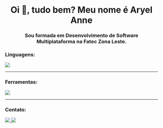 
<h1 align="center">Oi 👋, tudo bem? Meu nome é Aryel Anne</h1>
<h3 align="center">Sou formada em Desenvolvimento de Software Multiplataforma na Fatec Zona Leste.</h3>
<h3 align="left">Linguagens:</h3>
<img src="https://skillicons.dev/icons?i=html,css,js,react,vue,tailwind,python,java,nodejs,mysql,mongodb"/>
<hr>
<h3 align="left">Ferramentas:</h3>
<img src="https://skillicons.dev/icons?i=git,vscode,vite,figma,photoshop,illustrator"/>
<hr>
<h3 align="left">Contato:</h3>
<p align="left">
<a href="https://linkedin.com/in/aryel-anne-louise-de-souza-gabriel-91449a231" target="blank">
<img src="https://skillicons.dev/icons?i=linkedin"/>
</a>
<a href="https://instagram.com/aryel.anne" target="blank">
<img src="https://skillicons.dev/icons?i=instagram"/>
</a>
</p>
